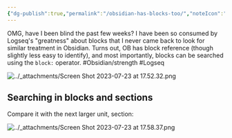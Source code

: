 ```yaml
---
{"dg-publish":true,"permalink":"/obsidian-has-blocks-too/","noteIcon":"2","created":"","updated":""}
---
```


OMG, have I been blind the past few weeks? I have been so consumed by Logseq's "greatness" about blocks that I never came back to look for similar treatment in Obsidian. Turns out, OB has block reference (though slightly less easy to identify), and most importantly, blocks can be searched using the `block:` operator.  #Obsidian/strength #Logseq 

![../_attachments/Screen Shot 2023-07-23 at 17.52.32.png](/img/user/_attachments/Screen%20Shot%202023-07-23%20at%2017.52.32.png)

## Searching in blocks and sections

Compare it with the next larger unit, section: 

![../_attachments/Screen Shot 2023-07-23 at 17.58.37.png](/img/user/_attachments/Screen%20Shot%202023-07-23%20at%2017.58.37.png)